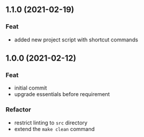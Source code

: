 ## 1.1.0 (2021-02-19)

### Feat

- added new project script with shortcut commands

## 1.0.0 (2021-02-12)

### Feat

- initial commit
- upgrade essentials before requirement

### Refactor

- restrict linting to `src` directory
- extend the `make clean` command
